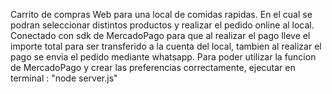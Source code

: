 Carrito de compras Web para una local de comidas rapidas. En el cual se podran seleccionar distintos productos y realizar el pedido online al local. Conectado con sdk de MercadoPago para que al realizar el pago lleve el importe total para ser transferido a la cuenta del local, tambien al realizar el pago se envia el pedido mediante whatsapp. 
Para poder utilizar la funcion de MercadoPago y crear las preferencias correctamente, ejecutar en terminal : "node server.js"